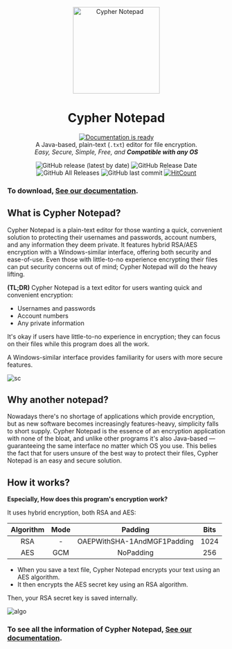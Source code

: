 <p align="center">
  <a href="https://Cypher-Notepad.github.io/"><img height="200" style="height:200px;" src="https://cypher-notepad.github.io/resource/icon.ico" alt="Cypher Notepad"></a>
  <h1 align="center">Cypher Notepad</h1>
</p>
<p align="center">
  <a href="https://Cypher-Notepad.github.io/wiki/#/?coverpage=false"><img src="https://img.shields.io/badge/documentation-%20is%20ready-brightgreen?style=flat-square" alt="Documentation is ready" /></a>
  <br>
  A Java-based, plain-text (<code>.txt</code>) editor for file encryption.
  <br>
  <i>Easy, Secure, Simple, Free, and <b>Compatible with any OS</b></i>
</p>

<p align="center">
 <img src="https://img.shields.io/github/v/release/Cypher-Notepad/Cypher-Notepad?style=flat-square" alt="GitHub release (latest by date)" />
 <img src="https://img.shields.io/github/release-date/cypher-notepad/cypher-notepad?style=flat-square" alt="GitHub Release Date" />
 <img src="https://img.shields.io/github/downloads/cypher-notepad/cypher-notepad/total?color=%23ff69b4&style=flat-square" alt="GitHub All Releases" />
 <img src="https://img.shields.io/github/last-commit/cypher-notepad/cypher-notepad?style=flat-square" alt="GitHub last commit" />
 <a href="http://hits.dwyl.com/Cypher-Notepad/Cypher-Notepad"><img src="http://hits.dwyl.com/Cypher-Notepad/Cypher-Notepad.svg" alt="HitCount" /></a>
</p>


### To download, [See our documentation](https://cyphernotepad.com/wiki/#/installation).

## What is Cypher Notepad?

Cypher Notepad is a plain-text editor for those wanting a quick, convenient solution to protecting their usernames and passwords, account numbers, and any information they deem private. It features hybrid RSA/AES encryption with a Windows-similar interface, offering both security and ease-of-use. Even those with little-to-no experience encrypting their files can put security concerns out of mind; Cypher Notepad will do the heavy lifting.

**(TL;DR)**
Cypher Notepad is a text editor for users wanting quick and convenient encryption: 

* Usernames and passwords
* Account numbers 
* Any private information 

It's okay if users have little-to-no experience in encryption; they can focus on their files while this program does all the work. 

A Windows-similar interface provides familiarity for users with more secure features. 

![sc](https://cypher-notepad.github.io/resource/doc_main.gif)

## Why another notepad?
Nowadays there's no shortage of applications which provide encryption, but as new software becomes increasingly features-heavy, simplicity falls to short supply. Cypher Notepad is the essence of an encryption application with none of the bloat, and unlike other programs it's also Java-based — guaranteeing the same interface no matter which OS you use. This belies the fact that for users unsure of the best way to protect their files, Cypher Notepad is an easy and secure solution. 

## How it works?

**Especially, How does this program's encryption work?**

It uses hybrid encryption, both RSA and AES: 

|Algorithm|Mode|Padding|Bits|
|:------:|:---:|:---:|:---:|
|RSA| - |OAEPWithSHA-1AndMGF1Padding|1024
|AES|GCM|NoPadding|256

* When you save a text file, Cypher Notepad encrypts your text using an AES algorithm. 
* It then encrypts the AES secret key using an RSA algorithm. 

Then, your RSA secret key is saved internally. 

![algo](https://cypher-notepad.github.io/resource/algorithm.png) 


### To see all the information of Cypher Notepad, [See our documentation](https://cyphernotepad.com/wiki/#/?coverpage=false).



